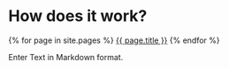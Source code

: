 # How does it work?

{% for page in site.pages %}
[{{ page.title }}]({{page.url}})
{% endfor %}

Enter Text in Markdown format.